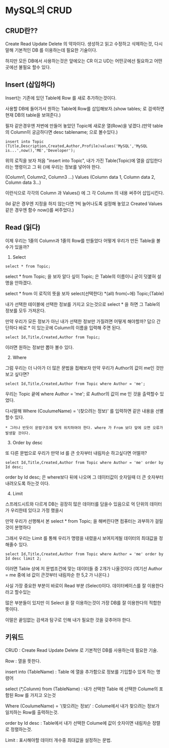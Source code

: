 # MySQL의 CRUD

## CRUD란??

Create Read Update Delete 의 약자이다. 생성하고 읽고 수정하고 삭제하는것, 다시 말해 기본적인 DB 를 이용하는데 필요한 기술이다.

하지만 모든 DB에서 사용하는것은 앞에오는 CR 이고 UD는 어떤곳에선 필요하고 어떤곳에선 불필요 할수 있다.


## Insert (삽입하다)

Insert는 기존에 있던 Table에 Row 를 새로 추가하는것이다.

사용할 DB에 들어가서 원하는 Table에 Row를 삽입해보자.(show tables; 로 검색하면 현재 DB의 table을 보여준다.)

필자 같은경우엔 저번에 만들어 놓았던 Topic에 새로운 열(Row)을 넣겠다.(만약 table의 Column이 궁금하다면 desc tablename; 으로 볼수있다.)

```
insert into Topic (Title,Description,Created,Author,Profile)values('MySQL','MySQL is...',now(),'ME','Developer');
``` 

위의 로직을 보자 처음 "insert into Topic", 내가 가진 Table(Topic)에 열을 삽입한다 라는 명령이고 그 뒤 ()에 우리는 정보를 넣어야 한다.

(Column1, Column2, Column3 ...) Values (Column data 1, Column data 2, Column data 3...)

이런식으로 각각의 Column 과 Values() 에 그 각 Column 의 내용 써주어 삽입시킨다. 

(Id 같은 경우엔 지정을 하지 않는다면 1씩 늘어나도록 설정해 놓았고 Created Values 같은 경우엔 함수 now()를 써주었다.)


## Read (읽다)

이제 우리는 1줄의 Column과 1줄의 Row를 만들었다 어떻게 우리가 만든 Table을 볼수가 있을까?

1. Select

```
select * from Topic;
``` 

select * from Topic; 을 보자 알다 싶이 Topic; 은 Table의 이름이니 굳이 덧붙혀 설명을 안하겠다.

select * from 이 로직의 뜻을 보자 select(선택한다) *(all) from(~에) Topic;(Table)

내가 선택한 테이블에 선택한 정보를 가지고 오는것으로  select * 을 하면 그 Table의 정보를 모두 가져온다.

만약 우리가 모든 정보가 아닌 내가 선택한 정보만 가질려면 어떻게 해야할까? 답으 간단하다 바로 * 이 있는곳에 Column의 이름을 입력해 주면 된다.

```
select Id,Title,Created,Author from Topic;
``` 

이러면 원하는 정보만 뽑아 볼수 있다.


2. Where 

그럼 우리는 더 나아가 더 많은 문법을 접해보자 만약 우리가 Author의 값이 me인 것만 보고 싶다면?

```
select Id,Title,Created,Author from Topic where Author = 'me';
```

우리는 Topic 끝에 where Author = 'me'; 로 Author의 값이 me 인 것을 출력할수 있었다.

다시말해 Where (CoulumeName) = '(찾으려는 정보)' 를 입력하면 같은 내용을 선별할수 있다. 

```
* 그러나 반듯이 문법구조에 맞게 위치하여야 한다. where 가 From 보다 앞에 오면 오류가 발생할 것이다.
```


3. Order by desc

또 다른 문법으로 우리가 만약 Id 를 큰 숫자부터 내림차순 하고싶다면 어떨까?

```
select Id,Title,Created,Author from Topic where Author = 'me' order by Id desc;
```

order by Id desc; 은 where보다 뒤에 나오며 그 데이터값이 숫자일때 더 큰 숫자부터 내려오도록 하는것 이다.


4. Limit

스프레드시트와 다르게 DB는 굉장히 많은 데이터를 담을수 있음으로 억 단위의 데이터가 우리한테 있다고 가정 했을시 

만약 우리가 선행해서 본 select * from Topic; 을 해버린다면 컴퓨터는 과부하가 걸릴것이 분명하다 

그래서 우리는 Limit 를 통해 우리가 명령을 내렸을시 보여지게될 데이터의 최대값을 정해줄수 있다.

```
select Id,Title,Created,Author from Topic where Author = 'me' order by Id desc limit 2;
```

이러면 Table 상에 저 문법조건에 맞는 데이터들 중 2개가 나올것이다 (여기선 Author = me 중에 Id 값이 큰것부터 내림차순 한 5,2 가 나온다.)


사실 가장 중요한 부분이 바로이 Read 부분 (Select)이다. 데이터베이스를 잘 이용한다라고 할수있는 

많은 부분들이 있지만 이 Select 을 잘 이용하는것이 가장 DB를 잘 이용한다의 적합한 뜻이다.  

이말은 끝임없는 검색과 탐구로 인해 내가 필요한 것을 갖추어야 한다. 


## 키워드

CRUD : Create Read Update Delete 로 기본적인 DB를 사용하는데 필요한 기술.  

Row : 열을 뜻한다.

insert into (TableName) : Table 에 열을 추가함으로 정보를 기입할수 있게 하는 명령어 

select (*,Colunm) from (TableName) : 내가 선택한 Table 에 선택한 Colume의 포함된 Row 를 가지고 오는것

Where (CoulumeName) = '(찾으려는 정보)' : Colume에서 내가 찾으려는 정보가 일치하는 Row를 출력하는것. 

order by Id desc : Table에서 내가 선택한 Colume에 값이 숫자이면 내림차순 정렬로 정렬하는것. 

Limit : 표시해야할 데이터 개수중 최대값을 설정하는 문법.
